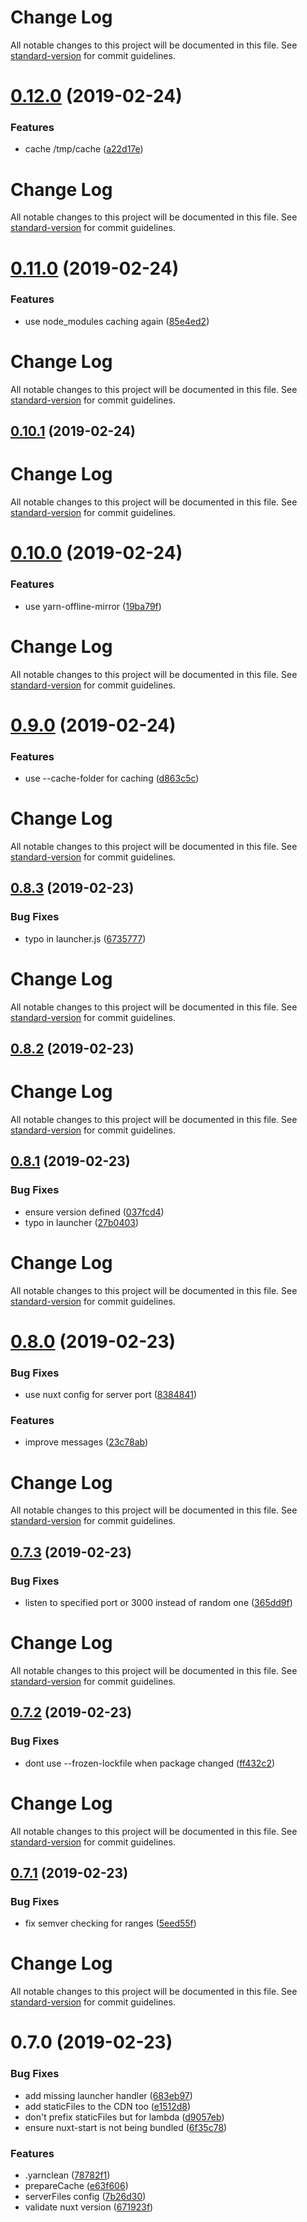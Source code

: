 # Change Log

All notable changes to this project will be documented in this file. See [standard-version](https://github.com/conventional-changelog/standard-version) for commit guidelines.

# [0.12.0](https://github.com/nuxt/now-builder/compare/v0.11.0...v0.12.0) (2019-02-24)


### Features

* cache /tmp/cache ([a22d17e](https://github.com/nuxt/now-builder/commit/a22d17e))



# Change Log

All notable changes to this project will be documented in this file. See [standard-version](https://github.com/conventional-changelog/standard-version) for commit guidelines.

# [0.11.0](https://github.com/nuxt/now-builder/compare/v0.10.1...v0.11.0) (2019-02-24)


### Features

* use node_modules caching again ([85e4ed2](https://github.com/nuxt/now-builder/commit/85e4ed2))



# Change Log

All notable changes to this project will be documented in this file. See [standard-version](https://github.com/conventional-changelog/standard-version) for commit guidelines.

## [0.10.1](https://github.com/nuxt/now-builder/compare/v0.10.0...v0.10.1) (2019-02-24)



# Change Log

All notable changes to this project will be documented in this file. See [standard-version](https://github.com/conventional-changelog/standard-version) for commit guidelines.

# [0.10.0](https://github.com/nuxt/now-builder/compare/v0.9.0...v0.10.0) (2019-02-24)


### Features

* use yarn-offline-mirror ([19ba79f](https://github.com/nuxt/now-builder/commit/19ba79f))



# Change Log

All notable changes to this project will be documented in this file. See [standard-version](https://github.com/conventional-changelog/standard-version) for commit guidelines.

# [0.9.0](https://github.com/nuxt/now-builder/compare/v0.8.3...v0.9.0) (2019-02-24)


### Features

* use --cache-folder for caching ([d863c5c](https://github.com/nuxt/now-builder/commit/d863c5c))



# Change Log

All notable changes to this project will be documented in this file. See [standard-version](https://github.com/conventional-changelog/standard-version) for commit guidelines.

## [0.8.3](https://github.com/nuxt/now-builder/compare/v0.8.2...v0.8.3) (2019-02-23)


### Bug Fixes

* typo in launcher.js ([6735777](https://github.com/nuxt/now-builder/commit/6735777))



# Change Log

All notable changes to this project will be documented in this file. See [standard-version](https://github.com/conventional-changelog/standard-version) for commit guidelines.

## [0.8.2](https://github.com/nuxt/now-builder/compare/v0.8.1...v0.8.2) (2019-02-23)



# Change Log

All notable changes to this project will be documented in this file. See [standard-version](https://github.com/conventional-changelog/standard-version) for commit guidelines.

## [0.8.1](https://github.com/nuxt/now-builder/compare/v0.8.0...v0.8.1) (2019-02-23)


### Bug Fixes

* ensure version defined ([037fcd4](https://github.com/nuxt/now-builder/commit/037fcd4))
* typo in launcher ([27b0403](https://github.com/nuxt/now-builder/commit/27b0403))



# Change Log

All notable changes to this project will be documented in this file. See [standard-version](https://github.com/conventional-changelog/standard-version) for commit guidelines.

# [0.8.0](https://github.com/nuxt/now-builder/compare/v0.7.3...v0.8.0) (2019-02-23)


### Bug Fixes

* use nuxt config for server port ([8384841](https://github.com/nuxt/now-builder/commit/8384841))


### Features

* improve messages ([23c78ab](https://github.com/nuxt/now-builder/commit/23c78ab))



# Change Log

All notable changes to this project will be documented in this file. See [standard-version](https://github.com/conventional-changelog/standard-version) for commit guidelines.

## [0.7.3](https://github.com/nuxt/now-builder/compare/v0.7.2...v0.7.3) (2019-02-23)


### Bug Fixes

* listen to specified port or 3000 instead of random one ([365dd9f](https://github.com/nuxt/now-builder/commit/365dd9f))



# Change Log

All notable changes to this project will be documented in this file. See [standard-version](https://github.com/conventional-changelog/standard-version) for commit guidelines.

## [0.7.2](https://github.com/nuxt/now-builder/compare/v0.7.1...v0.7.2) (2019-02-23)


### Bug Fixes

* dont use --frozen-lockfile when package changed ([ff432c2](https://github.com/nuxt/now-builder/commit/ff432c2))



# Change Log

All notable changes to this project will be documented in this file. See [standard-version](https://github.com/conventional-changelog/standard-version) for commit guidelines.

## [0.7.1](https://github.com/nuxt/now-builder/compare/v0.7.0...v0.7.1) (2019-02-23)


### Bug Fixes

* fix semver checking for ranges ([5eed55f](https://github.com/nuxt/now-builder/commit/5eed55f))



# Change Log

All notable changes to this project will be documented in this file. See [standard-version](https://github.com/conventional-changelog/standard-version) for commit guidelines.

# 0.7.0 (2019-02-23)


### Bug Fixes

* add missing launcher handler ([683eb97](https://github.com/nuxt/now-builder/commit/683eb97))
* add staticFiles to the CDN too ([e1512d8](https://github.com/nuxt/now-builder/commit/e1512d8))
* don't prefix staticFiles but for lambda ([d9057eb](https://github.com/nuxt/now-builder/commit/d9057eb))
* ensure nuxt-start is not being bundled ([6f35c78](https://github.com/nuxt/now-builder/commit/6f35c78))


### Features

* .yarnclean ([78782f1](https://github.com/nuxt/now-builder/commit/78782f1))
* prepareCache ([e63f606](https://github.com/nuxt/now-builder/commit/e63f606))
* serverFiles config ([7b26d30](https://github.com/nuxt/now-builder/commit/7b26d30))
* validate nuxt version ([671923f](https://github.com/nuxt/now-builder/commit/671923f))
